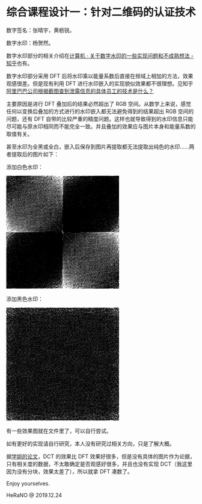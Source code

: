 # 综合课程设计一：针对二维码的认证技术

数字签名：张晴宇，黄枥锐。

数字水印：杨贺然。

数字水印部分的相关介绍在[计算机 · 关于数字水印的一些实现问题和不成熟想法 - 知乎](www.zhihu.com)也有。

数字水印部分采用 DFT 后将水印乘以能量系数后直接在频域上相加的方法，效果观感很差。但是现有利用 DFT 进行水印嵌入的实现貌似效果都不很理想。见知乎[阿里巴巴公司根据截图查到泄露信息的具体员工的技术是什么？](https://www.zhihu.com/question/50735753)

主要原因是进行 DFT 叠加后的结果必然超出了 RGB 空间。从数学上来说，感觉任何以变换后叠加的方式进行的水印嵌入都无法避免得到的结果超出 RGB 空间的问题，还有 DFT 自带的比较严重的精度问题。这样也就导致得到的水印信息只能尽可能与原水印相同而不能完全一致。并且叠加的效果应与图片本身和能量系数的取值有关。

甚至水印为全黑或全白，嵌入后保存到图片再提取都无法提取出纯色的水印……两者提取后的图片如下：

添加白色水印：

![white watermark](./Pic/watermarkw.png)

添加黑色水印：

![black watermark](./Pic/watermarkb.png)

有一些效果图就在文件里了，可以自行尝试。

如有更好的实现请自行研究，本人没有研究过相关方向，只是了解大概。

据[学姐的论文](https://kns.cnki.net/KCMS/detail/detail.aspx?dbcode=CMFD&dbname=CMFDTEMP&filename=1019853450.nh&uid=WEEvREcwSlJHSldRa1FhcEE0QVN2K0VQd3dkMmYzQytQVTkwa1dJWi9ZYz0=$9A4hF_YAuvQ5obgVAqNKPCYcEjKensW4IQMovwHtwkF4VYPoHbKxJw!!&v=MDc2ODc5SGRYSnI1RWJQSVI4ZVgxTHV4WVM3RGgxVDNxVHJXTTFGckNVUkxPZVplUnJGQ3ZoVTczT1ZGMjZGN3U=)，DCT 的效果比 DFT 效果好很多，但是没有具体的图片作为论据，只有相关度的数据，不太敢确定是否观感好很多，并且也没有实现 DCT（我这里因为没有分块，效果太差了），所以就拿 DFT 凑数了。

Enjoy yourselves.

HeRaNO @ 2019.12.24
